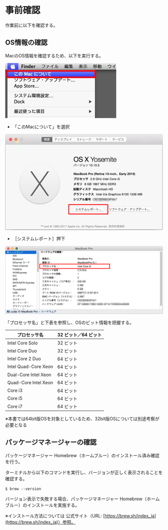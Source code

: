 # 事前確認

 作業前に以下を確認する。

## OS情報の確認

 MacのOS情報を確認するため、以下を実行する。

![](../../img/mac/m01sys01.png)

- 「このMacについて」を選択



![](../../img/mac/m01sys02.png)

- ［システムレポート］押下



![](../../img/mac/m01sys03.png)

「プロセッサ名」と下表を参照し、OSのビット情報を把握する。

| プロセッサ名         | 32 ビット／64 ビット |
| -------------------- | -------------------- |
| Intel Core Solo      | 32 ビット            |
| Intel Core Duo       | 32 ビット            |
| Intel Core 2 Duo     | 64 ビット            |
| Intel Quad-Core Xeon | 64 ビット            |
| Dual-Core Intel Xeon | 64 ビット            |
| Quad-Core Intel Xeon | 64 ビット            |
| Core i3              | 64 ビット            |
| Core i5              | 64 ビット            |
| Core i7              | 64 ビット            |

※本書では64bit版OSを対象としているため、32bit版OSについては別途考察が必要となる

## パッケージマネージャーの確認

パッケージマネージャー Homebrew（ホームブルー）のインストール済み確認を行う。

ターミナルから以下のコマンドを実行し、バージョンが正しく表示されることを確認する。

```
$ brew --version
```

 バージョン表示で失敗する場合、パッケージマネージャー Homebrew（ホームブルー）のインストールを実施する。

※インストール方法については 公式サイト（URL: [https://brew.sh/index_ja](https://brew.sh/index_ja)）参照。

